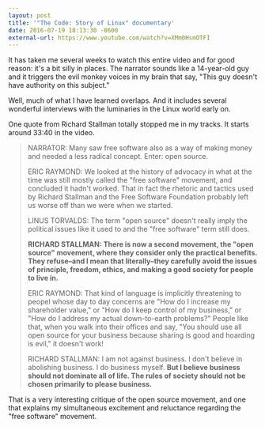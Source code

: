 ```yaml
---
layout: post
title: '"The Code: Story of Linux" documentary'
date: 2016-07-19 18:13:30 -0600
external-url: https://www.youtube.com/watch?v=XMm0HsmOTFI
---
```


It has taken me several weeks to watch this entire video and for good
reason: it's a bit silly in places. The narrator sounds like a 14-year-old
guy and it triggers the evil monkey voices in my brain that say, "This guy
doesn't have authority on this subject."

Well, much of what I have learned overlaps. And it includes several
wonderful interviews with the luminaries in the Linux world early on.

One quote from Richard Stallman totally stopped me in my tracks. It starts
around 33:40 in the video.

> NARRATOR: Many saw free software also as a way of making money and needed
> a less radical concept. Enter: open source.
>
> ERIC RAYMOND: We looked at the history of advocacy in what at the time
> was still mostly called the "free software" movement, and concluded it
> hadn't worked. That in fact the rhetoric and tactics used by Richard
> Stallman and the Free Software Foundation probably left us worse off than
> we were when we started.
>
> LINUS TORVALDS: The term "open source" doesn't really imply the political
> issues like it used to and the "free software" term still does.
>
> **RICHARD STALLMAN: There is now a second movement, the "open source"
> movement, where they consider only the practical benefits. They
> refuse–and I mean that literally–they carefully avoid the issues of
> principle, freedom, ethics, and making a good society for people to live
> in.**
>
> ERIC RAYMOND: That kind of language is implicitly threatening to peopel
> whose day to day concerns are "How do I increase my shareholder value,"
> or "How do I keep control of my business," or "How do I address my actual
> down-to-earth problems?" People like that, when you walk into their
> offices and say, "You should use all open source for your business
> because sharing is good and hoarding is evil," it doesn't work!
>
> RICHARD STALLMAN: I am not against business. I don't believe in
> abolishing business. I do business myself. **But I believe business
> should not dominate all of life. The rules of society should not be
> chosen primarily to please business.**

That is a very interesting critique of the open source movement, and one
that explains my simultaneous excitement and reluctance regarding the "free
software" movement.
